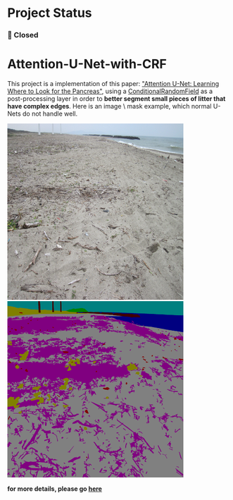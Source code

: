 # Project Status
### 🔴 Closed

# Attention-U-Net-with-CRF

This project is a implementation of this paper: ["Attention U-Net: Learning Where to Look for the Pancreas"](https://arxiv.org/pdf/1804.03999), using a [ConditionalRandomField](https://en.wikipedia.org/wiki/Conditional_random_field) as a post-processing layer in order to **better segment small pieces of litter that have complex edges**. Here is an image \ mask example, which normal U-Nets do not handle well.


<p float="left">
  <img src="https://github.com/DanLaurentiu1/Attention-U-Net-with-CRF/blob/main/presentations/image_example.jpg" width="400" height="400"/>
  <img src="https://github.com/DanLaurentiu1/Attention-U-Net-with-CRF/blob/main/presentations/mask_example.png" width="400" height="400"/> 
</p>

**for more details, please go [here](https://github.com/DanLaurentiu1/Attention-U-Net-with-CRF/tree/main/presentations)**
